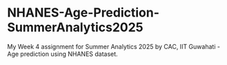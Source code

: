# NHANES-Age-Prediction-SummerAnalytics2025
My Week 4 assignment for Summer Analytics 2025 by CAC, IIT Guwahati - Age prediction using NHANES dataset.
